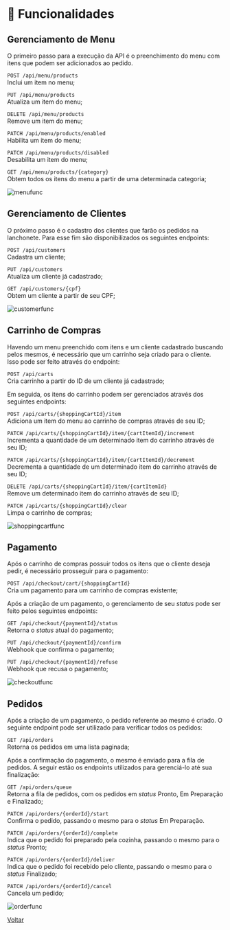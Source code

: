 <!-- Funcionalidades do projeto -->

# 🧮 Funcionalidades

## Gerenciamento de Menu

O primeiro passo para a execução da API é o preenchimento do menu com itens que podem ser adicionados ao pedido. 

```POST /api/menu/products``` <br>Inclui um item no menu;

```PUT /api/menu/products``` <br>Atualiza um item do menu;

```DELETE /api/menu/products``` <br>Remove um item do menu;

```PATCH /api/menu/products/enabled``` <br>Habilita um item do menu;

```PATCH /api/menu/products/disabled``` <br>Desabilita um item do menu;

```GET /api/menu/products/{category}``` <br>Obtem todos os itens do menu a partir de uma determinada categoria;

![menufunc][menufunc]

## Gerenciamento de Clientes

O próximo passo é o cadastro dos clientes que farão os pedidos na lanchonete. Para esse fim são disponibilizados os seguintes endpoints:

```POST /api/customers``` <br>Cadastra um cliente;

```PUT /api/customers``` <br>Atualiza um cliente já cadastrado;

```GET /api/customers/{cpf}``` <br>Obtem um cliente a partir de seu CPF;

![customerfunc][customerfunc]

## Carrinho de Compras

Havendo um menu preenchido com itens e um cliente cadastrado buscando pelos mesmos, é necessário que um carrinho seja criado para o cliente. Isso pode ser feito através do endpoint:

```POST /api/carts``` <br>Cria carrinho a partir do ID de um cliente já cadastrado;

Em seguida, os itens do carrinho podem ser gerenciados através dos seguintes endpoints:

```POST /api/carts/{shoppingCartId}/item``` <br>Adiciona um item do menu ao carrinho de compras através de seu ID;

```PATCH /api/carts/{shoppingCartId}/item/{cartItemId}/increment``` <br>Incrementa a quantidade de um determinado item do carrinho através de seu ID;

```PATCH /api/carts/{shoppingCartId}/item/{cartItemId}/decrement``` <br>Decrementa a quantidade de um determinado item do carrinho através de seu ID;

```DELETE /api/carts/{shoppingCartId}/item/{cartItemId}``` <br>Remove um determinado item do carrinho através de seu ID;

```PATCH /api/carts/{shoppingCartId}/clear``` <br>Limpa o carrinho de compras;

![shoppingcartfunc][shoppingcartfunc]

## Pagamento

Após o carrinho de compras possuir todos os itens que o cliente deseja pedir, é necessário prosseguir para o pagamento:

```POST /api/checkout/cart/{shoppingCartId}``` <br>Cria um pagamento para um carrinho de compras existente;

Após a criação de um pagamento, o gerenciamento de seu *status* pode ser feito pelos seguintes endpoints:

```GET /api/checkout/{paymentId}/status``` <br>Retorna o *status* atual do pagamento;

```PUT /api/checkout/{paymentId}/confirm``` <br>Webhook que confirma o pagamento;

```PUT /api/checkout/{paymentId}/refuse``` <br>Webhook que recusa o pagamento;

![checkoutfunc][checkoutfunc]

## Pedidos

Após a criação de um pagamento, o pedido referente ao mesmo é criado. O seguinte endpoint pode ser utilizado para verificar todos os pedidos:

```GET /api/orders``` <br>Retorna os pedidos em uma lista paginada;

Após a confirmação do pagamento, o mesmo é enviado para a fila de pedidos. A seguir estão os endpoints utilizados para gerenciá-lo até sua finalização:

```GET /api/orders/queue``` <br>Retorna a fila de pedidos, com os pedidos em *status* Pronto, Em Preparação e Finalizado;

```PATCH /api/orders/{orderId}/start``` <br>Confirma o pedido, passando o mesmo para o *status* Em Preparação. 

```PATCH /api/orders/{orderId}/complete``` <br>Indica que o pedido foi preparado pela cozinha, passando o mesmo para o *status* Pronto;

```PATCH /api/orders/{orderId}/deliver``` <br>Indica que o pedido foi recebido pelo cliente, passando o mesmo para o *status* Finalizado;

```PATCH /api/orders/{orderId}/cancel``` <br>Cancela um pedido;

![orderfunc][orderfunc]

[Voltar](../README.md)

[menufunc]: ../.github/images/func_menu.png
[customerfunc]: ../.github/images/func_customer.png
[shoppingcartfunc]: ../.github/images/func_shopping_cart.png
[checkoutfunc]: ../.github/images/func_checkout.png
[orderfunc]: ../.github/images/func_order.png